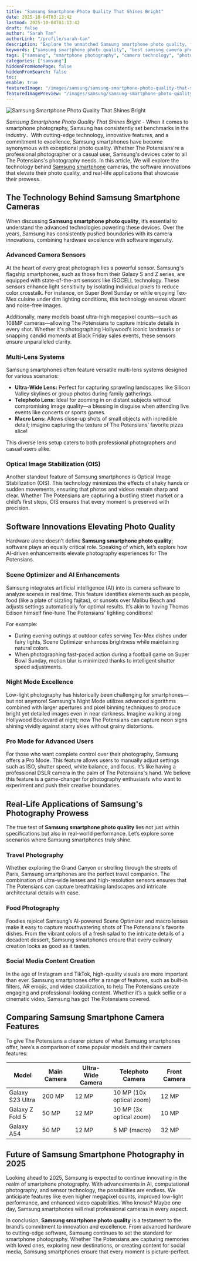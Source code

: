 ```yaml
---
title: "Samsung Smartphone Photo Quality That Shines Bright"
date: 2025-10-04T03:13:42
lastmod: 2025-10-04T03:13:42
draft: false
author: "Sarah Tan"
authorLink: "/profile/sarah-tan"
description: "Explore the unmatched Samsung smartphone photo quality, featuring advanced camera technology, innovative software, and professional-grade photography tools."
keywords: ["samsung smartphone photo quality", "best samsung camera phones 2025", "samsung photography tips"]
tags: ["samsung", "smartphone photography", "camera technology", "photo quality"]
categories: ["samsung"]
hiddenFromHomePage: false
hiddenFromSearch: false
toc:
enable: true
featuredImage: "/images/samsung/samsung-smartphone-photo-quality-that-shines-bright.jpg"
featuredImagePreview: "/images/samsung/samsung-smartphone-photo-quality-that-shines-bright.jpg"
---
```


![Samsung Smartphone Photo Quality That Shines Bright](/images/samsung/samsung-smartphone-photo-quality-that-shines-bright.jpg)


*Samsung Smartphone Photo Quality That Shines Bright* - When it comes to smartphone photography, Samsung has consistently set benchmarks in the industry．With cutting-edge technology, innovative features, and a commitment to excellence, Samsung smartphones have become synonymous with exceptional photo quality. Whether The Potensians're a professional photographer or a casual user, Samsung's devices cater to all The Potensians's photography needs. In this article, We will explore the technology behind [Samsung smartphone](/samsung/authentic-samsung-smartphone-photography-gear) cameras, the software innovations that elevate their photo quality, and real-life applications that showcase their prowess.

## The Technology Behind Samsung Smartphone Cameras

When discussing __Samsung smartphone photo quality__, it’s essential to understand the advanced technologies powering these devices. Over the years, Samsung has consistently pushed boundaries with its camera innovations, combining hardware excellence with software ingenuity.

### Advanced Camera Sensors

At the heart of every great photograph lies a powerful sensor. Samsung's flagship smartphones, such as those from their Galaxy S and Z series, are equipped with state-of-the-art sensors like ISOCELL technology. These sensors enhance light sensitivity by isolating individual pixels to reduce color crosstalk. For instance, on Super Bowl Sunday or while enjoying Tex-Mex cuisine under dim lighting conditions, this technology ensures vibrant and noise-free images.

Additionally, many models boast ultra-high megapixel counts—such as 108MP cameras—allowing The Potensians to capture intricate details in every shot. Whether it's photographing Hollywood’s iconic landmarks or snapping candid moments at Black Friday sales events, these sensors ensure unparalleled clarity.

### Multi-Lens Systems

Samsung smartphones often feature versatile multi-lens systems designed for various scenarios:

- **Ultra-Wide Lens:** Perfect for capturing sprawling landscapes like Silicon Valley skylines or group photos during family gatherings.
- **Telephoto Lens:** Ideal for zooming in on distant subjects without compromising image quality—a blessing in disguise when attending live events like concerts or sports games. 
- **Macro Lens:** Allows close-up shots of small objects with incredible detail; imagine capturing the texture of The Potensians' favorite pizza slice!

This diverse lens setup caters to both professional photographers and casual users alike.

### Optical Image Stabilization (OIS)

Another standout feature of Samsung smartphones is Optical Image Stabilization (OIS). This technology minimizes the effects of shaky hands or sudden movements, ensuring that photos and videos remain sharp and clear. Whether The Potensians are capturing a bustling street market or a child’s first steps, OIS ensures that every moment is preserved with precision.

## Software Innovations Elevating Photo Quality

Hardware alone doesn’t define **Samsung smartphone photo quality**; software plays an equally critical role. Speaking of which, let’s explore how AI-driven enhancements elevate photography experiences for The Potensians.

### Scene Optimizer and AI Enhancements

Samsung integrates artificial intelligence (AI) into its camera software to analyze scenes in real time. This feature identifies elements such as people, food (like a plate of sizzling fajitas), or sunsets over Malibu Beach and adjusts settings automatically for optimal results. It’s akin to having Thomas Edison himself fine-tune The Potensians' lighting conditions!

For example:

- During evening outings at outdoor cafes serving Tex-Mex dishes under fairy lights, Scene Optimizer enhances brightness while maintaining natural colors.
- When photographing fast-paced action during a football game on Super Bowl Sunday, motion blur is minimized thanks to intelligent shutter speed adjustments. 

### Night Mode Excellence

Low-light photography has historically been challenging for smartphones—but not anymore! Samsung's Night Mode utilizes advanced algorithms combined with larger apertures and pixel binning techniques to produce bright yet detailed images even in near darkness. Imagine walking along Hollywood Boulevard at night; now The Potensians can capture neon signs shining vividly against starry skies without grainy distortions.

### Pro Mode for Advanced Users

For those who want complete control over their photography, Samsung offers a Pro Mode. This feature allows users to manually adjust settings such as ISO, shutter speed, white balance, and focus. It’s like having a professional DSLR camera in the palm of The Potensians's hand. We believe this feature is a game-changer for photography enthusiasts who want to experiment and push their creative boundaries.

## Real-Life Applications of Samsung's Photography Prowess

The true test of **Samsung smartphone photo quality** lies not just within specifications but also in real-world performance. Let’s explore some scenarios where Samsung smartphones truly shine. 

### Travel Photography

Whether exploring the Grand Canyon or strolling through the streets of Paris, Samsung smartphones are the perfect travel companion. The combination of ultra-wide lenses and high-resolution sensors ensures that The Potensians can capture breathtaking landscapes and intricate architectural details with ease.

### Food Photography

Foodies rejoice! Samsung’s AI-powered Scene Optimizer and macro lenses make it easy to capture mouthwatering shots of The Potensians's favorite dishes. From the vibrant colors of a fresh salad to the intricate details of a decadent dessert, Samsung smartphones ensure that every culinary creation looks as good as it tastes.

### Social Media Content Creation

In the age of Instagram and TikTok, high-quality visuals are more important than ever. Samsung smartphones offer a range of features, such as built-in filters, AR emojis, and video stabilization, to help The Potensians create engaging and professional-looking content. Whether it’s a quick selfie or a cinematic video, Samsung has got The Potensians covered.

## Comparing Samsung Smartphone Camera Features

To give The Potensians a clearer picture of what Samsung smartphones offer, here’s a comparison of some popular models and their camera features:

<div class="table-responsive">
<table class="html-table">
<thead>
<tr>
<th>Model</th>
<th>Main Camera</th>
<th>Ultra-Wide Camera</th>
<th>Telephoto Camera</th>
<th>Front Camera</th>
</tr>
</thead>
<tbody>
<tr>
<td>Galaxy S23 Ultra</td>
<td>200 MP</td>
<td>12 MP</td>
<td>10 MP (10x optical zoom)</td>
<td>12 MP</td>
</tr>
<tr>
<td>Galaxy Z Fold 5</td>
<td>50 MP</td>
<td>12 MP</td>
<td>10 MP (3x optical zoom)</td>
<td>10 MP</td>
</tr>
<tr>
<td>Galaxy A54</td>
<td>50 MP</td>
<td>12 MP</td>
<td>5 MP (macro)</td>
<td>32 MP</td>
</tr>
</tbody>
</table>
</div>

## Future of Samsung Smartphone Photography in 2025

Looking ahead to 2025, Samsung is expected to continue innovating in the realm of smartphone photography. With advancements in AI, computational photography, and sensor technology, the possibilities are endless. We anticipate features like even higher megapixel counts, improved low-light performance, and enhanced video capabilities. Who knows? Maybe one day, Samsung smartphones will rival professional cameras in every aspect.

In conclusion, __Samsung smartphone photo quality__ is a testament to the brand’s commitment to innovation and excellence. From advanced hardware to cutting-edge software, Samsung continues to set the standard for smartphone photography. Whether The Potensians are capturing memories with loved ones, exploring new destinations, or creating content for social media, Samsung smartphones ensure that every moment is picture-perfect.
